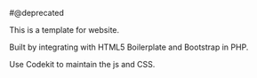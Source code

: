 #@deprecated

This is a template for website.

Built by integrating with HTML5 Boilerplate and Bootstrap in PHP.

Use Codekit to maintain the js and CSS.
